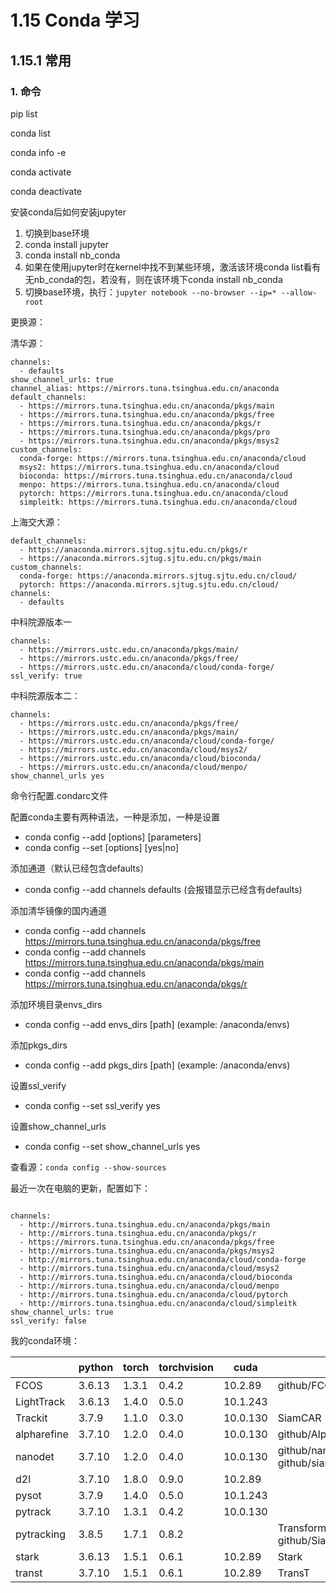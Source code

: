 # 1.15 Conda 学习
## 1.15.1 常用
### 1. 命令
pip list

conda list

conda info -e

conda activate 

conda deactivate


安装conda后如何安装jupyter
1. 切换到base环境
1. conda install jupyter
2. conda install nb_conda
3. 如果在使用jupyter时在kernel中找不到某些环境，激活该环境conda list看有无nb_conda的包，若没有，则在该环境下conda install nb_conda
4. 切换base环境，执行：`jupyter notebook --no-browser --ip=* --allow-root`

更换源：

清华源：

```shell
channels:
  - defaults
show_channel_urls: true
channel_alias: https://mirrors.tuna.tsinghua.edu.cn/anaconda
default_channels:
  - https://mirrors.tuna.tsinghua.edu.cn/anaconda/pkgs/main
  - https://mirrors.tuna.tsinghua.edu.cn/anaconda/pkgs/free
  - https://mirrors.tuna.tsinghua.edu.cn/anaconda/pkgs/r
  - https://mirrors.tuna.tsinghua.edu.cn/anaconda/pkgs/pro
  - https://mirrors.tuna.tsinghua.edu.cn/anaconda/pkgs/msys2
custom_channels:
  conda-forge: https://mirrors.tuna.tsinghua.edu.cn/anaconda/cloud
  msys2: https://mirrors.tuna.tsinghua.edu.cn/anaconda/cloud
  bioconda: https://mirrors.tuna.tsinghua.edu.cn/anaconda/cloud
  menpo: https://mirrors.tuna.tsinghua.edu.cn/anaconda/cloud
  pytorch: https://mirrors.tuna.tsinghua.edu.cn/anaconda/cloud
  simpleitk: https://mirrors.tuna.tsinghua.edu.cn/anaconda/cloud
```

上海交大源：

```shell
default_channels:
  - https://anaconda.mirrors.sjtug.sjtu.edu.cn/pkgs/r
  - https://anaconda.mirrors.sjtug.sjtu.edu.cn/pkgs/main
custom_channels:
  conda-forge: https://anaconda.mirrors.sjtug.sjtu.edu.cn/cloud/
  pytorch: https://anaconda.mirrors.sjtug.sjtu.edu.cn/cloud/
channels:
  - defaults
```

中科院源版本一

```shell
channels:
  - https://mirrors.ustc.edu.cn/anaconda/pkgs/main/
  - https://mirrors.ustc.edu.cn/anaconda/pkgs/free/
  - https://mirrors.ustc.edu.cn/anaconda/cloud/conda-forge/
ssl_verify: true
```

中科院源版本二：

```shell
channels:
  - https://mirrors.ustc.edu.cn/anaconda/pkgs/free/
  - https://mirrors.ustc.edu.cn/anaconda/pkgs/main/
  - https://mirrors.ustc.edu.cn/anaconda/cloud/conda-forge/
  - https://mirrors.ustc.edu.cn/anaconda/cloud/msys2/
  - https://mirrors.ustc.edu.cn/anaconda/cloud/bioconda/
  - https://mirrors.ustc.edu.cn/anaconda/cloud/menpo/
show_channel_urls yes
```

命令行配置.condarc文件

配置conda主要有两种语法，一种是添加，一种是设置

- conda config --add [options] [parameters]
- conda config --set [options] [yes|no] 

添加通道（默认已经包含defaults）

- conda config --add channels defaults (会报错显示已经含有defaults)

添加清华镜像的国内通道

- conda config --add channels https://mirrors.tuna.tsinghua.edu.cn/anaconda/pkgs/free
- conda config --add channels https://mirrors.tuna.tsinghua.edu.cn/anaconda/pkgs/main
- conda config --add channels https://mirrors.tuna.tsinghua.edu.cn/anaconda/pkgs/r

添加环境目录envs_dirs

- conda config --add envs_dirs [path] (example: /anaconda/envs)

添加pkgs_dirs

- conda config --add pkgs_dirs [path] (example: /anaconda/envs)

设置ssl_verify

- conda config --set ssl_verify yes

设置show_channel_urls

- conda config --set show_channel_urls yes 

查看源：`conda config --show-sources`

最近一次在电脑的更新，配置如下：
```

channels:
  - http://mirrors.tuna.tsinghua.edu.cn/anaconda/pkgs/main
  - http://mirrors.tuna.tsinghua.edu.cn/anaconda/pkgs/r
  - https://mirrors.tuna.tsinghua.edu.cn/anaconda/pkgs/free
  - http://mirrors.tuna.tsinghua.edu.cn/anaconda/pkgs/msys2
  - http://mirrors.tuna.tsinghua.edu.cn/anaconda/cloud/conda-forge
  - http://mirrors.tuna.tsinghua.edu.cn/anaconda/cloud/msys2
  - http://mirrors.tuna.tsinghua.edu.cn/anaconda/cloud/bioconda
  - http://mirrors.tuna.tsinghua.edu.cn/anaconda/cloud/menpo
  - http://mirrors.tuna.tsinghua.edu.cn/anaconda/cloud/pytorch
  - http://mirrors.tuna.tsinghua.edu.cn/anaconda/cloud/simpleitk
show_channel_urls: true
ssl_verify: false
```



我的conda环境：

|             | python | torch | torchvision | cuda     | 项目                                   |
| ----------- | ------ | ----- | ----------- | -------- | -------------------------------------- |
| FCOS        | 3.6.13 | 1.3.1 | 0.4.2       | 10.2.89  | github/FCOS                            |
| LightTrack  | 3.6.13 | 1.4.0 | 0.5.0       | 10.1.243 |                                        |
| Trackit     | 3.7.9  | 1.1.0 | 0.3.0       | 10.0.130 | SiamCAR                                |
| alpharefine | 3.7.10 | 1.2.0 | 0.4.0       | 10.0.130 | github/AlphaRefine_submit              |
| nanodet     | 3.7.10 | 1.2.0 | 0.4.0       | 10.0.130 | github/nanodet<br>github/siamrpn_laizi |
| d2l         | 3.7.10 | 1.8.0 | 0.9.0       | 10.2.89  |                                        |
| pysot       | 3.7.9  | 1.4.0 | 0.5.0       | 10.1.243 |                                        |
| pytrack     | 3.7.10 | 1.3.1 | 0.4.2       | 10.0.130 |                                        |
| pytracking  | 3.8.5  | 1.7.1 | 0.8.2       |          | TransformerTrack<br>github/SiamCAR     |
| stark       | 3.6.13 | 1.5.1 | 0.6.1       | 10.2.89  | Stark                                  |
| transt      | 3.7.10 | 1.5.1 | 0.6.1       | 10.2.89  | TransT                                 |


